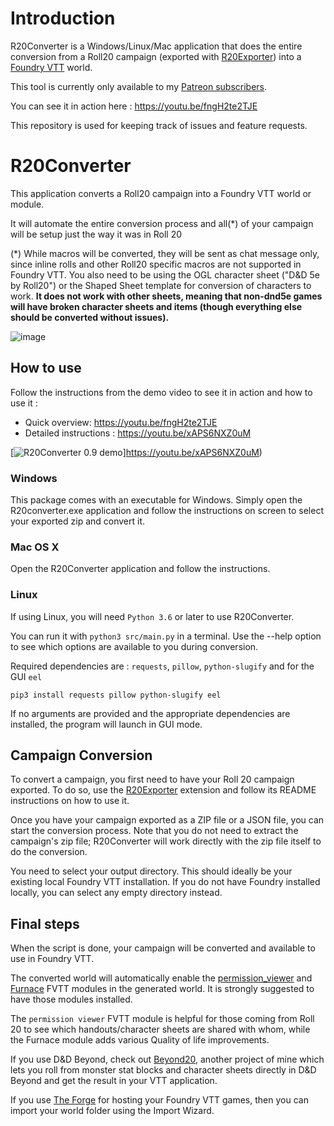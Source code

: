 # Introduction

R20Converter is a Windows/Linux/Mac application that does the entire conversion from a Roll20 campaign (exported with [R20Exporter](https://github.com/kakaroto/R20Exporter)) into a [Foundry VTT](http://foundryvtt.com) world.

This tool is currently only available to my [Patreon subscribers](https://patreon.com/kakaroto).

You can see it in action here : https://youtu.be/fngH2te2TJE

This repository is used for keeping track of issues and feature requests.

# R20Converter

This application converts a Roll20 campaign into a Foundry VTT world or module.

It will automate the entire conversion process and all(*) of your campaign will be setup just the way it was in Roll 20

(*) While macros will be converted, they will be sent as chat message only, since inline rolls and other Roll20 specific macros are not supported in Foundry VTT. You also need to be using the OGL character sheet ("D&D 5e by Roll20") or the Shaped Sheet template for conversion of characters to work. **It does not work with other sheets, meaning that non-dnd5e games will have broken character sheets and items (though everything else should be converted without issues).**

![image](https://user-images.githubusercontent.com/27990/89517404-a7073880-d7a7-11ea-887b-c6e783620956.png)


## How to use

Follow the instructions from the demo video to see it in action and how to use it : 

- Quick overview: https://youtu.be/fngH2te2TJE
- Detailed instructions : https://youtu.be/xAPS6NXZ0uM

[![R20Converter 0.9 demo](https://user-images.githubusercontent.com/27990/82268394-dcd11980-993c-11ea-967f-c780814506cd.png)]https://youtu.be/xAPS6NXZ0uM)


### Windows

This package comes with an executable for Windows. Simply open the R20converter.exe application and follow the instructions on screen to select your exported zip and convert it.

### Mac OS X

Open the R20Converter application and follow the instructions.

### Linux

If using Linux, you will need `Python 3.6` or later to use R20Converter.

You can run it with `python3 src/main.py` in a terminal. Use the --help option to see which options are available to you during conversion.

Required dependencies are : `requests`, `pillow`, `python-slugify` and for the GUI `eel`
 
`pip3 install requests pillow python-slugify eel`

If no arguments are provided and the appropriate dependencies are installed, the program will launch in GUI mode.


## Campaign Conversion

To convert a campaign, you first need to have your Roll 20 campaign exported. To do so, use the [R20Exporter](https://github.com/kakaroto/R20Exporter) extension and follow its README instructions on how to use it.

Once you have your campaign exported as a ZIP file or a JSON file, you can start the conversion process. Note that you do not need to extract the campaign's zip file; R20Converter will work directly with the zip file itself to do the conversion.

You need to select your output directory. This should ideally be your existing local Foundry VTT installation. If you do not have Foundry installed locally, you can select any empty directory instead.

## Final steps

When the script is done, your campaign will be converted and available to use in Foundry VTT.

The converted world will automatically enable the [permission_viewer](https://github.com/kakaroto/fvtt-module-permission-viewer) and [Furnace](https://github.com/kakaroto/fvtt-module-furnace) FVTT modules in the generated world. It is strongly suggested to have those modules installed.

The `permission viewer` FVTT module is helpful for those coming from Roll 20 to see which handouts/character sheets are shared with whom, while the Furnace module adds various Quality of life improvements.

If you use D&D Beyond, check out [Beyond20](https://beyond20.here-for-more.info), another project of mine which lets you roll from monster stat blocks and character sheets directly in D&D Beyond and get the result in your VTT application.

If you use [The Forge](https://forge-vtt.com) for hosting your Foundry VTT games, then you can import your world folder using the Import Wizard. 

